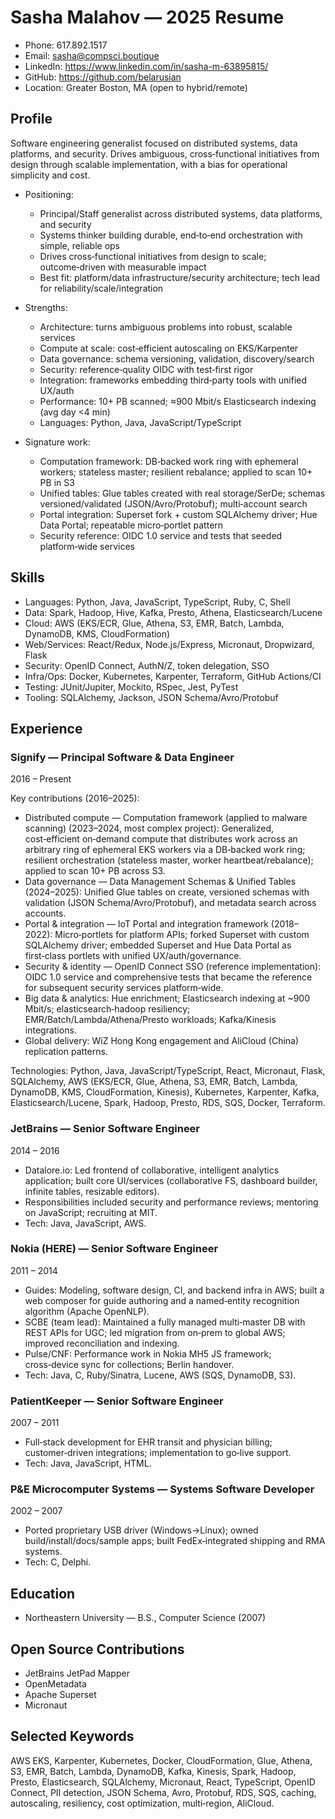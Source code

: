 # Sasha Malahov — 2025 Resume

- Phone: 617.892.1517
- Email: sasha@compsci.boutique
- LinkedIn: https://www.linkedin.com/in/sasha-m-63895815/
- GitHub: https://github.com/belarusian
- Location: Greater Boston, MA (open to hybrid/remote)

## Profile
Software engineering generalist focused on distributed systems, data platforms, and security. Drives ambiguous, cross‑functional initiatives from design through scalable implementation, with a bias for operational simplicity and cost.

- Positioning:
  - Principal/Staff generalist across distributed systems, data platforms, and security
  - Systems thinker building durable, end‑to‑end orchestration with simple, reliable ops
  - Drives cross‑functional initiatives from design to scale; outcome‑driven with measurable impact
  - Best fit: platform/data infrastructure/security architecture; tech lead for reliability/scale/integration

- Strengths:
  - Architecture: turns ambiguous problems into robust, scalable services
  - Compute at scale: cost‑efficient autoscaling on EKS/Karpenter
  - Data governance: schema versioning, validation, discovery/search
  - Security: reference‑quality OIDC with test‑first rigor
  - Integration: frameworks embedding third‑party tools with unified UX/auth
  - Performance: 10+ PB scanned; ≈900 Mbit/s Elasticsearch indexing (avg day <4 min)
  - Languages: Python, Java, JavaScript/TypeScript

- Signature work:
  - Computation framework: DB‑backed work ring with ephemeral workers; stateless master; resilient rebalance; applied to scan 10+ PB in S3
  - Unified tables: Glue tables created with real storage/SerDe; schemas versioned/validated (JSON/Avro/Protobuf); multi‑account search
  - Portal integration: Superset fork + custom SQLAlchemy driver; Hue Data Portal; repeatable micro‑portlet pattern
  - Security reference: OIDC 1.0 service and tests that seeded platform‑wide services

## Skills
- Languages: Python, Java, JavaScript, TypeScript, Ruby, C, Shell
- Data: Spark, Hadoop, Hive, Kafka, Presto, Athena, Elasticsearch/Lucene
- Cloud: AWS (EKS/ECR, Glue, Athena, S3, EMR, Batch, Lambda, DynamoDB, KMS, CloudFormation)
- Web/Services: React/Redux, Node.js/Express, Micronaut, Dropwizard, Flask
- Security: OpenID Connect, AuthN/Z, token delegation, SSO
- Infra/Ops: Docker, Kubernetes, Karpenter, Terraform, GitHub Actions/CI
- Testing: JUnit/Jupiter, Mockito, RSpec, Jest, PyTest
- Tooling: SQLAlchemy, Jackson, JSON Schema/Avro/Protobuf

## Experience

### Signify — Principal Software & Data Engineer
2016 – Present

Key contributions (2016–2025):
- Distributed compute — Computation framework (applied to malware scanning) (2023–2024, most complex project): Generalized, cost‑efficient on‑demand compute that distributes work across an arbitrary ring of ephemeral EKS workers via a DB‑backed work ring; resilient orchestration (stateless master, worker heartbeat/rebalance); applied to scan 10+ PB across S3.
- Data governance — Data Management Schemas & Unified Tables (2024–2025): Unified Glue tables on create, versioned schemas with validation (JSON Schema/Avro/Protobuf), and metadata search across accounts.
- Portal & integration — IoT Portal and integration framework (2018–2022): Micro‑portlets for platform APIs; forked Superset with custom SQLAlchemy driver; embedded Superset and Hue Data Portal as first‑class portlets with unified UX/auth/governance.
- Security & identity — OpenID Connect SSO (reference implementation): OIDC 1.0 service and comprehensive tests that became the reference for subsequent security services platform‑wide.
- Big data & analytics: Hue enrichment; Elasticsearch indexing at ~900 Mbit/s; elasticsearch‑hadoop resiliency; EMR/Batch/Lambda/Athena/Presto workloads; Kafka/Kinesis integrations.
- Global delivery: WiZ Hong Kong engagement and AliCloud (China) replication patterns.

Technologies: Python, Java, JavaScript/TypeScript, React, Micronaut, Flask, SQLAlchemy, AWS (EKS/ECR, Glue, Athena, S3, EMR, Batch, Lambda, DynamoDB, KMS, CloudFormation, Kinesis), Kubernetes, Karpenter, Kafka, Elasticsearch/Lucene, Spark, Hadoop, Presto, RDS, SQS, Docker, Terraform.

### JetBrains — Senior Software Engineer
2014 – 2016
- Datalore.io: Led frontend of collaborative, intelligent analytics application; built core UI/services (collaborative FS, dashboard builder, infinite tables, resizable editors).
- Responsibilities included security and performance reviews; mentoring on JavaScript; recruiting at MIT.
- Tech: Java, JavaScript, AWS.

### Nokia (HERE) — Senior Software Engineer
2011 – 2014
- Guides: Modeling, software design, CI, and backend infra in AWS; built a web composer for guide authoring and a named‑entity recognition algorithm (Apache OpenNLP).
- SCBE (team lead): Maintained a fully managed multi‑master DB with REST APIs for UGC; led migration from on‑prem to global AWS; improved reconciliation and indexing.
- Pulse/CNF: Performance work in Nokia MH5 JS framework; cross‑device sync for collections; Berlin handover.
- Tech: Java, C, Ruby/Sinatra, Lucene, AWS (SQS, DynamoDB, S3).

### PatientKeeper — Senior Software Engineer
2007 – 2011
- Full‑stack development for EHR transit and physician billing; customer‑driven integrations; implementation to go‑live support.
- Tech: Java, JavaScript, HTML.

### P&E Microcomputer Systems — Systems Software Developer
2002 – 2007
- Ported proprietary USB driver (Windows→Linux); owned build/install/docs/sample apps; built FedEx‑integrated shipping and RMA systems.
- Tech: C, Delphi.

## Education
- Northeastern University — B.S., Computer Science (2007)

## Open Source Contributions
- JetBrains JetPad Mapper
- OpenMetadata
- Apache Superset
- Micronaut

## Selected Keywords
AWS EKS, Karpenter, Kubernetes, Docker, CloudFormation, Glue, Athena, S3, EMR, Batch, Lambda, DynamoDB, Kafka, Kinesis, Spark, Hadoop, Presto, Elasticsearch, SQLAlchemy, Micronaut, React, TypeScript, OpenID Connect, PII detection, JSON Schema, Avro, Protobuf, RDS, SQS, caching, autoscaling, resiliency, cost optimization, multi‑region, AliCloud.
